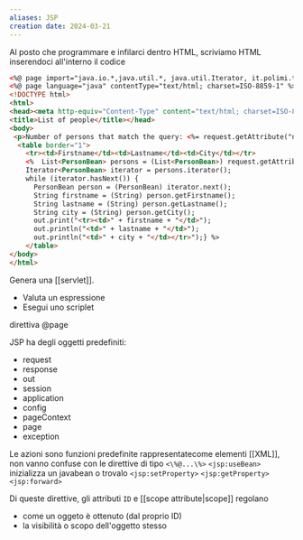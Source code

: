 ```yaml
---
aliases: JSP
creation date: 2024-03-21
---
```


Al posto che programmare e infilarci dentro HTML, scriviamo HTML inserendoci all'interno il codice

```html
<%@ page import="java.io.*,java.util.*, java.util.Iterator, it.polimi.tiw.beans.*"%>
<%@ page language="java" contentType="text/html; charset=ISO-8859-1" %>
<!DOCTYPE html>
<html>
<head><meta http-equiv="Content-Type" content="text/html; charset=ISO-8859-1">
<title>List of people</title></head>
<body>
 <p>Number of persons that match the query: <%= request.getAttribute("number") %></p>
  <table border="1">
    <tr><td>Firstname</td><td>Lastname</td><td>City</td></tr>
    <%  List<PersonBean> persons = (List<PersonBean>) request.getAttribute("persons");
	Iterator<PersonBean> iterator = persons.iterator();
	while (iterator.hasNext()) {
	  PersonBean person = (PersonBean) iterator.next();
	  String firstname = (String) person.getFirstname();
	  String lastname = (String) person.getLastname();
	  String city = (String) person.getCity();
	  out.print("<tr><td>" + firstname + "</td>");
	  out.println("<td>" + lastname + "</td>");
	  out.println("<td>" + city + "</td></tr>");} %>
	</table>
</body>
</html>
```

Genera una [[servlet]]. 
- Valuta un espressione
- Esegui uno scriplet

direttiva @page

JSP ha degli oggetti predefiniti:
- request
- response
- out
- session
- application
- config
- pageContext
- page
- exception

Le azioni sono funzioni predefinite rappresentatecome elementi [[XML]], non vanno confuse con le direttive di tipo `<\%@...\%>`
`<jsp:useBean>` inizializza un javabean o trovalo
`<jsp:setProperty>`
`<jsp:getProperty>`
`<jsp:forward>`

Di queste direttive, gli attributi `ID` e [[scope attribute|scope]] regolano
- come un oggeto è ottenuto (dal proprio ID)
- la visibilità o scopo dell'oggetto stesso

